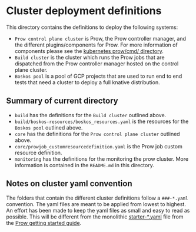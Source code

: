 # Cluster deployment definitions

This directory contains the definitions to deploy the following systems:

- `Prow control plane cluster` is Prow, the Prow controller manager, and the different plugins/components for Prow. For more information of components please see the [kubernetes prow/cmd/ directory](https://github.com/kubernetes/test-infra/blob/master/prow/cmd).
- `Build cluster` is the cluster which runs the Prow jobs that are dispatched from the Prow controller manager hosted on the control plane cluster.
- `Boskos pool` is a pool of GCP projects that are used to run end to end tests that need a cluster to deploy a full knative distribution.

## Summary of current directory

- `build` has the definitions for the `Build cluster` outlined above.
- `build/boskos-resources/boskos_resources.yaml` is the resources for the `Boskos pool` outlined above.
- `core` has the definitions for the `Prow control plane cluster` outlined above.
- `core/prowjob_customresourcedefinition.yaml` is the Prow job custom resource definition.
- `monitoring` has the definitions for the monitoring the prow cluster. More information is contained in the `README.md` in this directory.

## Notes on cluster yaml convention

The folders that contain the different cluster definitions follow a `###-*.yaml` convention. The yaml files are meant to be applied from lowest to highest. An effort has been made to keep the yaml files as small and easy to read as possible. This will be different from the monolithic [starter-*.yaml](https://github.com/kubernetes/test-infra/tree/master/config/prow/cluster/starter) file from the [Prow getting started guide](https://github.com/kubernetes/test-infra/blob/master/prow/getting_started_deploy.md).
